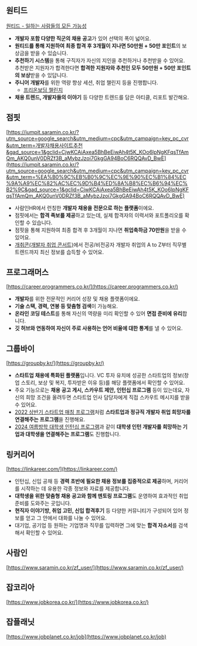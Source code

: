 ## 원티드

[원티드 - 일하는 사람들의 모든 가능성](https://www.wanted.co.kr/)

- **개발자 포함 다양한 직군의 채용 공고**가 있어 선택의 폭이 넓어요.
- **원티드를 통해 지원하여 최종 합격 후 3개월이 지나면 50만원 + 50만 포인트**의 보상금을 받을 수 있습니다.
- **추천하기 시스템**을 통해 구직자가 자신의 지인을 추천하거나 추천받을 수 있어요. 추천받은 지원자가 합격한다면 **합격한 지원자와 추천인 모두 50만원 + 50만 포인트의 보상**받을 수 있답니다.
- **주니어 개발자**를 위한 역량 향상 세션, 취업 챌린지 등을 진행합니다.
    - [프리온보딩 챌린지](https://www.wanted.co.kr/events/pre_challenge_fe_21?utm_source=wanted&utm_medium=share)
- **채용 트렌드, 개발자들의 이야기** 등 다양한 트렌드를 담은 아티클, 리포트 발간해요.

## 점핏

[https://jumpit.saramin.co.kr/?utm_source=google_search&utm_medium=cpc&utm_campaign=key_pc_cvr&utm_term=개발자채용사이트추천&gad_source=1&gclid=CjwKCAiAxea5BhBeEiwAh4t5K_KOo6lpNgKFqsTfAmQm_AKQ0unV0DRZf3B_aMybzJzoi7GkgGA94BoC6RQQAvD_BwE](https://jumpit.saramin.co.kr/?utm_source=google_search&utm_medium=cpc&utm_campaign=key_pc_cvr&utm_term=%EA%B0%9C%EB%B0%9C%EC%9E%90%EC%B1%84%EC%9A%A9%EC%82%AC%EC%9D%B4%ED%8A%B8%EC%B6%94%EC%B2%9C&gad_source=1&gclid=CjwKCAiAxea5BhBeEiwAh4t5K_KOo6lpNgKFqsTfAmQm_AKQ0unV0DRZf3B_aMybzJzoi7GkgGA94BoC6RQQAvD_BwE)

- 사람인HR에서 런칭한 **개발자 채용을 전문으로 하는 플랫폼**이에요.
- 점핏에서는 **합격 족보를 제공**하고 있는데, 실제 합격자의 이력서와 포트폴리오를 확인할 수 있습니다.
- 점핏을 통해 지원하여 최종 합격 후 3개월이 지나면 **취업축하금 70만원**을 받을 수 있어요.
- [개취콘(개발자 취업 콘서트)](https://www.youtube.com/live/pN0O1AqZYYA?feature=shared)에서 전공/비전공자 개발자 취업의 A to Z부터 직무별 트렌드까지 최신 정보를 습득할 수 있어요.

## 프로그래머스

[https://career.programmers.co.kr/](https://career.programmers.co.kr/)

- **개발자**를 위한 전문적인 커리어 성장 및 채용 플랫폼이에요.
- **기술 스택, 경력, 연봉 등 맞춤형 검색**이 가능해요.
- **온라인 코딩 테스트**를 통해 자신의 역량을 미리 확인할 수 있어 **면접 준비에 유리**합니다.
- **깃 허브와 연동하여 자신이 주로 사용하는 언어 비율에 대한 통계**를 낼 수 있어요.

## 그룹바이

[https://groupby.kr/](https://groupby.kr/)

- **스타트업 채용에 특화된 플랫폼**입니다. VC 투자 유치에 성공한 스타트업의 정보(창업 스토리, 보상 및 복지, 투자받은 이유 등)를 해당 플랫폼에서 확인할 수 있어요.
- 주요 기능으로는 **채용 공고 게시, 스카우트 제안, 인턴십 프로그램** 등이 있는데요, 자신의 희망 조건을 올려두면 스타트업 인사 담당자에게 직접 스카우트 메시지를 받을 수 있어요.
- [2022 상반기 스타트업 매칭 프로그램](https://groupby.kr/programs/2022-22ccaf582c7c44fbb5ee9c3d60490634?pvs=4)처럼 **스타트업과 정규직 개발자 취업 희망자를 연결해주는 프로그램**을 진행해요.
- [2024 여름방학 대학생 인턴십 프로그램](https://groupby.kr/programs/2024-42ae54ffba864b10b1b13680f2350e36)과 같이 **대학생 인턴 개발자를 희망하는 기업과 대학생을 연결해주는 프로그램**도 진행합니다.

## 링커리어

[https://linkareer.com/](https://linkareer.com/)

- 인턴십, 신입 공채 등 **경력 초반에 필요한 채용 정보를 집중적으로 제공**하며, 커리어를 시작하는 데 유용한 각종 정보와 자료를 제공합니다.
- **대학생을 위한 맞춤형 채용 공고와 함께 멘토링 프로그램**도 운영하여 효과적인 취업 준비를 도와주는 곳입니다.
- **현직자 이야기방, 취업 고민, 신입 합격후기** 등 다양한 커뮤니티가 구성되어 있어 정보를 얻고 그 안에서 대화를 나눌 수 있어요.
- 대기업, 공기업 등 원하는 기업명과 직무를 입력하면 그에 맞는 **합격 자소서**를 검색해서 확인할 수 있어요.

## 사람인

[https://www.saramin.co.kr/zf_user/](https://www.saramin.co.kr/zf_user/)

## 잡코리아

[https://www.jobkorea.co.kr/](https://www.jobkorea.co.kr/)

## 잡플래닛

[https://www.jobplanet.co.kr/job](https://www.jobplanet.co.kr/job)